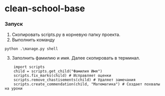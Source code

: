 # clean-school-base

### Запуск
1) Скопировать scripts.py в корневую папку проекта.
2) Выполнить команду
```
python .\manage.py shell 
```
3) Заполнить фамилию и имя. Далее скопировать в терминал.

```
    import scripts
    child = scripts.get_child("Фамилия Имя")
    scripts.fix_marks(child) # Исправляет оценки
    scripts.remove_chastisements(child) # Удаляет замечания 
    scripts.create_commendation(child, "Математика") # Создает похвалы на уроки
```
